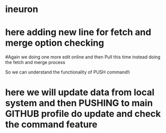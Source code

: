 # ineuron
# here adding new line for fetch and merge option checking

#Again we doing one more edit online and then Pull this time instead doing the fetch and merge process

So we can understand the functionality of PUSH command!i

# here we will update data from local system and then PUSHING to main GITHUB profile do update and check the command feature

